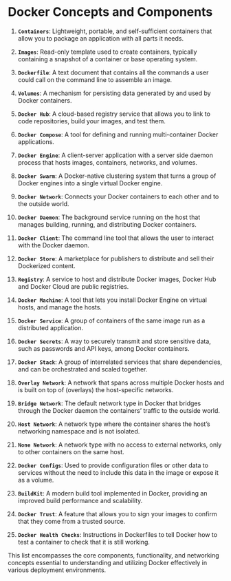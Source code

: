 # Docker Concepts and Components

 1. **`Containers`**: Lightweight, portable, and self-sufficient containers that allow you to package an application with all parts it needs.

 2. **`Images`**: Read-only template used to create containers, typically containing a snapshot of a container or base operating system.

 3. **`Dockerfile`**: A text document that contains all the commands a user could call on the command line to assemble an image.

 4. **`Volumes`**: A mechanism for persisting data generated by and used by Docker containers.

 5. **`Docker Hub`**: A cloud-based registry service that allows you to link to code repositories, build your images, and test them.

 6. **`Docker Compose`**: A tool for defining and running multi-container Docker applications.

 7. **`Docker Engine`**: A client-server application with a server side daemon process that hosts images, containers, networks, and volumes.

 8. **`Docker Swarm`**: A Docker-native clustering system that turns a group of Docker engines into a single virtual Docker engine.

 9. **`Docker Network`**: Connects your Docker containers to each other and to the outside world.

 10. **`Docker Daemon`**: The background service running on the host that manages building, running, and distributing Docker containers.

 11. **`Docker Client`**: The command line tool that allows the user to interact with the Docker daemon.

 12. **`Docker Store`**: A marketplace for publishers to distribute and sell their Dockerized content.

 13. **`Registry`**: A service to host and distribute Docker images, Docker Hub and Docker Cloud are public registries.

 14. **`Docker Machine`**: A tool that lets you install Docker Engine on virtual hosts, and manage the hosts.

 15. **`Docker Service`**: A group of containers of the same image run as a distributed application.

 16. **`Docker Secrets`**: A way to securely transmit and store sensitive data, such as passwords and API keys, among Docker containers.

 17. **`Docker Stack`**: A group of interrelated services that share dependencies, and can be orchestrated and scaled together.

 18. **`Overlay Network`**: A network that spans across multiple Docker hosts and is built on top of (overlays) the host-specific networks.

 19. **`Bridge Network`**: The default network type in Docker that bridges through the Docker daemon the containers’ traffic to the outside world.

 20. **`Host Network`**: A network type where the container shares the host’s networking namespace and is not isolated.

 21. **`None Network`**: A network type with no access to external networks, only to other containers on the same host.

 22. **`Docker Configs`**: Used to provide configuration files or other data to services without the need to include this data in the image or expose it as a volume.

 23. **`BuildKit`**: A modern build tool implemented in Docker, providing an improved build performance and scalability.

 24. **`Docker Trust`**: A feature that allows you to sign your images to confirm that they come from a trusted source.

 25. **`Docker Health Checks`**: Instructions in Dockerfiles to tell Docker how to test a container to check that it is still working.

This list encompasses the core components, functionality, and networking concepts essential to understanding and utilizing Docker effectively in various deployment environments.
